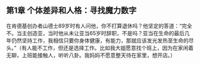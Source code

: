## 第1章 个体差异和人格：寻找魔力数字

在肯德基创办者山德士89岁时有人问他，你不打算退休吗？他坚定的答道：“完全不。当主创造亚，当时他从未让亚当65岁时辞职，不是吗？亚当在生命的最后几年仍然坚持工作，我相信只要你身体健康，有能力，那就应该发光发热至生命的尽头。”（有人能不工作，但还是选择工作。比如我大姐愿意找个班上，因为在家闲着无聊，上班能接触人，听听八卦。我妈妈不愿意整天待在家里，想开店。）
